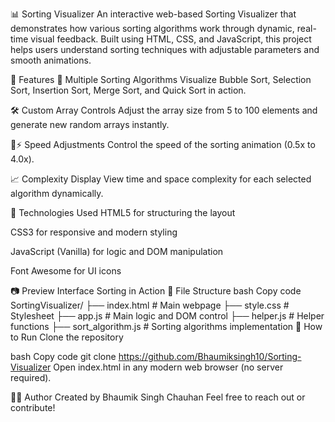 📊 Sorting Visualizer
An interactive web-based Sorting Visualizer that demonstrates how various sorting algorithms work through dynamic, real-time visual feedback. Built using HTML, CSS, and JavaScript, this project helps users understand sorting techniques with adjustable parameters and smooth animations.

🚀 Features
🎯 Multiple Sorting Algorithms
Visualize Bubble Sort, Selection Sort, Insertion Sort, Merge Sort, and Quick Sort in action.

🛠️ Custom Array Controls
Adjust the array size from 5 to 100 elements and generate new random arrays instantly.

🐢⚡ Speed Adjustments
Control the speed of the sorting animation (0.5x to 4.0x).

📈 Complexity Display
View time and space complexity for each selected algorithm dynamically.

🧪 Technologies Used
HTML5 for structuring the layout

CSS3 for responsive and modern styling

JavaScript (Vanilla) for logic and DOM manipulation

Font Awesome for UI icons

📷 Preview
Interface	Sorting in Action
📁 File Structure
bash
Copy code
SortingVisualizer/
├── index.html           # Main webpage
├── style.css            # Stylesheet
├── app.js               # Main logic and DOM control
├── helper.js            # Helper functions
├── sort_algorithm.js    # Sorting algorithms implementation
📌 How to Run
Clone the repository

bash
Copy code
git clone https://github.com/Bhaumiksingh10/Sorting-Visualizer
Open index.html in any modern web browser (no server required).

👨‍💻 Author
Created by Bhaumik Singh Chauhan
Feel free to reach out or contribute!
